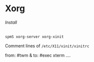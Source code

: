 # Xorg



###### Install

```shell
spmS xorg-server xorg-xinit
```



Comment lines of `/etc/X11/xinit/xinitrc`

from: #twm & 
to: #exec xterm ....
